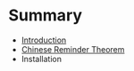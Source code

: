 # Summary

* [Introduction](README.md)
* [Chinese Reminder Theorem](chinese_reminder_theorem.md)
* Installation

